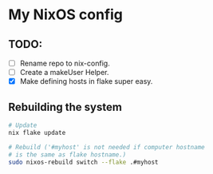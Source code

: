 # My NixOS config

## TODO:

 - [ ] Rename repo to nix-config.
 - [ ] Create a makeUser Helper.
 - [x] Make defining hosts in flake super easy.

## Rebuilding the system

```sh
# Update
nix flake update

# Rebuild ('#myhost' is not needed if computer hostname
# is the same as flake hostname.)
sudo nixos-rebuild switch --flake .#myhost
```
